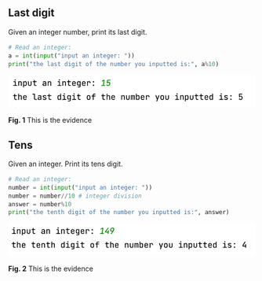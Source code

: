 ## Last digit

Given an integer number, print its last digit.

```.py
# Read an integer:
a = int(input("input an integer: "))
print("the last digit of the number you inputted is:", a%10)
``` 

![](print_last_digit.png)

**Fig. 1** This is the evidence 

## Tens

Given an integer. Print its tens digit.

```.py
# Read an integer:
number = int(input("input an integer: "))
number = number//10 # integer division
answer = number%10
print("the tenth digit of the number you inputted is:", answer)
```

![](print_tenth_digit.png)

**Fig. 2** This is the evidence 
